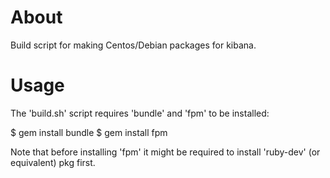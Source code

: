 About
=====
Build script for making Centos/Debian packages for kibana.

Usage
=====
The 'build.sh' script requires 'bundle' and 'fpm' to be installed:

$ gem install bundle
$ gem install fpm

Note that before installing 'fpm' it might be required to install 'ruby-dev' (or equivalent) pkg first.

